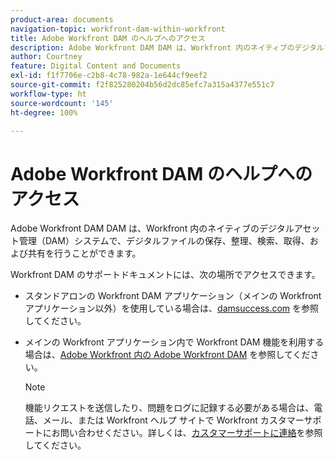 ```yaml
---
product-area: documents
navigation-topic: workfront-dam-within-workfront
title: Adobe Workfront DAM のヘルプへのアクセス
description: Adobe Workfront DAM DAM は、Workfront 内のネイティブのデジタルアセット管理（DAM）システムで、デジタルファイルの保存、整理、検索、取得、および共有を行うことができます。
author: Courtney
feature: Digital Content and Documents
exl-id: f1f7706e-c2b8-4c78-982a-1e644cf9eef2
source-git-commit: f2f825280204b56d2dc85efc7a315a4377e551c7
workflow-type: ht
source-wordcount: '145'
ht-degree: 100%

---
```


# Adobe Workfront DAM のヘルプへのアクセス

Adobe Workfront DAM DAM は、Workfront 内のネイティブのデジタルアセット管理（DAM）システムで、デジタルファイルの保存、整理、検索、取得、および共有を行うことができます。

Workfront DAM のサポートドキュメントには、次の場所でアクセスできます。

* スタンドアロンの Workfront DAM アプリケーション（メインの Workfront アプリケーション以外）を使用している場合は、[damsuccess.com](https://www.damsuccess.com) を参照してください。
* メインの Workfront アプリケーション内で Workfront DAM 機能を利用する場合は、[Adobe Workfront 内の Adobe Workfront DAM](../../documents/workfront-dam-within-workfront/workfront-dam-in-workfrontt.md) を参照してください。

  >[!NOTE]
  >
  >機能リクエストを送信したり、問題をログに記録する必要がある場合は、電話、メール、または Workfront ヘルプ サイトで Workfront カスタマーサポートにお問い合わせください。詳しくは、[カスタマーサポートに連絡](../../workfront-basics/tips-tricks-and-troubleshooting/contact-customer-support.md)を参照してください。
